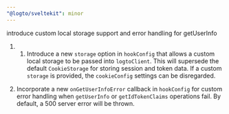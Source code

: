 ```yaml
---
"@logto/sveltekit": minor
---
```


introduce custom local storage support and error handling for getUserInfo

1. 1. Introduce a new `storage` option in `hookConfig` that allows a custom local storage to be passed into `logtoClient`. This will supersede the default `CookieStorage` for storing session and token data. If a custom `storage` is provided, the `cookieConfig` settings can be disregarded.

2. Incorporate a new `onGetUserInfoError` callback in `hookConfig` for custom error handling when `getUserInfo` or `getIdTokenClaims` operations fail. By default, a 500 server error will be thrown.

